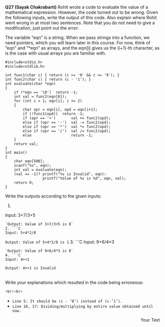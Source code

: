 **Q27 (Sayak Chakrabarti)**
Rohit wrote a code to evaluate the value of a mathematical expression. However, the code turned out to be wrong. Given the following inputs, write the output of this code. Also explain where Rohit went wrong in at most two sentences. Note that you do not need to give a modification, just point out the error. <br>

The variable “eqn” is a string. When we pass strings into a function, we need pointers, which you will learn later in this course. For now, think of “eqn” and “\*eqn” as arrays, and the eqn[i] gives us the (i+1)-th character, as is the case with usual arrays you are familiar with.<br>

```
#include<stdio.h>
#include<stdlib.h>

int func1(char c) { return (c >= '0' && c <= '9'); }
int func2(char c) { return (c - '1'); }
int evaluate(char *eqn)
{
    if (*eqn == '\0')  return -1;
    int val = func2(eqn[0]);
    for (int i = 1; eqn[i]; i += 2)
    {
        char opr = eqn[i], opd = eqn[i+1];
        if (!func1(opd))  return -1;
        if (opr == '+')       val += func2(opd);
        else if (opr == '-')  val -= func2(opd);
        else if (opr == '*')  val *= func2(opd);
        else if (opr == '/')  val /= func2(opd);
        else                  return -1;
    }
    return val;
}
int main()
{
    char eqn[500];
    scanf("%s", eqn);
    int val = evaluate(eqn);
    (val == -1)? printf("%s is Invalid", eqn):
                 printf("Value of %s is %d", eqn, val);
	return 0;
}
```
Write the outputs according to the given inputs:
1. ```C
 Input: 3+7/3+5
  ```
`Output: Value of 3+7/3+5 is 8`
2. ```C
 Input: 5+4*2/8    
  ```
  `Output: Value of 5+4*2/8 is 1`
3. ```C
 Input: 9+6/4*3  
  ```
  `Output: Value of 9+6/4*3 is 8`
4. ```C
 Input: 4++1       
  ```
  `Output: 4++1 is Invalid`
<br><br>

Write your explanations which resulted in the code being erroneous:
```C
<br><br>
```
- `Line 5: It should be (c - ‘0’) instead of (c-’1’).`
- `Line 16, 17: Dividing/multiplying by entire value obtained until now.`

<p style='text-align: right;'> Your Text </p>




